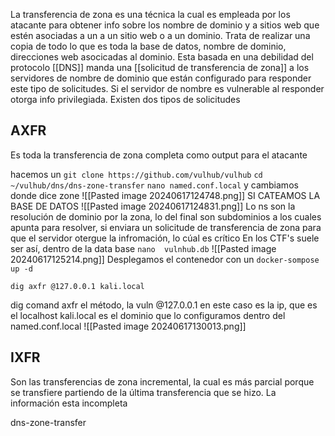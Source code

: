 La transferencia de zona es una técnica la cual es empleada por los atacante para obtener info sobre los nombre de dominio y a sitios web que estén asociadas a un a un sitio web o a un dominio.  Trata de realizar una copia de todo lo que es toda la base de datos, nombre de dominio, direcciones web asocicadas al dominio. Esta basada en una debilidad del protocolo [[DNS]] manda una [[solicitud de transferencia de zona]] a los servidores de nombre de dominio que están configurado para responder este tipo de solicitudes. Si el servidor de nombre es vulnerable al responder otorga info privilegiada.
Existen dos tipos de solicitudes
## AXFR
Es toda la transferencia de zona completa como output para el atacante

hacemos un `git clone https://github.com/vulhub/vulhub`
`cd ~/vulhub/dns/dns-zone-transfer`
`nano named.conf.local`
y cambiamos donde dice zone ![[Pasted image 20240617124748.png]]
SI CATEAMOS LA BASE DE DATOS
![[Pasted image 20240617124831.png]]
Lo ns son la resolución de dominio por la zona, lo del final son subdominios a los cuales apunta para resolver, si enviara un solicitude de transferencia de zona para que el servidor otergue la infromación, lo cúal es crítico
En los CTF's suele ser así, dentro de la data base `nano  vulnhub.db`
![[Pasted image 20240617125214.png]]
Desplegamos el contenedor con un `docker-sompose up -d`
```
dig axfr @127.0.0.1 kali.local
```
dig comand
axfr el método, la vuln
@127.0.0.1 en este caso es la ip, que es el localhost
kali.local es el dominio que lo configuramos dentro del named.conf.local
![[Pasted image 20240617130013.png]]
## IXFR
Son las transferencias de zona incremental, la cual es más parcial porque se transfiere partiendo de la última transferencia que se hizo. La información esta incompleta

dns-zone-transfer